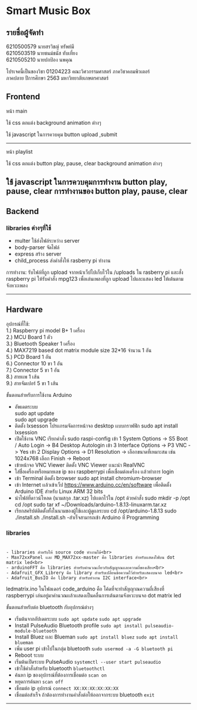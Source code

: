# Smart Music Box

## รายชื่อผู้จัดทำ <br>
6210500579 นายสรวิชญ์ ทรัพย์มี<br>
6210503519 นายชนม์ชนัส ทับเที่ยง<br>
6210505210 นายปกป้อง นพคุณ<br>

โปรเจคนี้เป็นของวิชา 01204223 คณะวิศวกรรมศาสตร์ ภาควิชาคอมพิวเตอร์ <br>
ภาคปลาย ปีการศึกษา 2563 มหาวิทยาลัยเกษตรศาสตร์

## Frontend
หน้า main 

ใช้ css ตกแต่ง
  background
  animation ต่างๆ 

ใช้ javascript ในการควบคุม
  button upload ,submit

-------------------------------------

หน้า playlist

ใช้ css ตกแต่ง
  button play, pause, clear
  background
  animation ต่างๆ

ใช้ javascript ในการควบคุมการทำงาน
  button play, pause, clear
  การทำงานของ button play, pause, clear
-------------------------------------

## Backend
### libraries ต่างๆที่ใช้
- multer ใช้ส่งไฟล์ระหว่าง server
- body-parser จัดไฟล์
- express สร้าง server 
- child_process ส่งคำสั่งให้ rasberry pi ทำงาน

การทำงาน: 
รับไฟล์ที่ถูก upload จากหน้าเว็ปไปเก็บไว้ใน /uploads ใน rasberry pi และสั่ง raspberry pi 
ให้รับคำสั่ง mpg123 เพื่อเล่นเพลงที่ถูก upload ไปและแสดง led ให้เต้นตามจังหวะเพลง

-------------------------------------

## Hardware
อุปกรณ์ที่ใช้: <br>
1.) Raspberry pi model B+ 1 เครื่อง <br>
2.) MCU Board 1 ตัว<br>
3.) Bluetooth Speaker 1 เครื่อง<br>
4.) MAX7219 based dot matrix module size 32*16 จำนวน 1 อัน<br>
5.) PCD Board 1 อัน<br>
6.) Connector 10 ขา 1 อัน<br>
7.) Connector 5 ขา 1 อัน<br>
8.) สายเเพ 1 เส้น<br>
9.) สายจัมเปอร์ 5 ขา 1 เส้น<br>

ขั้นตอนสำหรับการใช้งาน Arduino <br>
- อัพเดตระบบ<br>
	sudo apt update<br>
	sudo apt upgrade<br>
- ติดตั้ง lxsesson โปรเเกรมจัดการหน้าจอ desktop เเบบกราฟฟิก
	sudo apt install lxsession
- เปิดใช้งาน VNC เรียกคำสั่ง
	sudo raspi-config
	เข้า 1 System Options -> S5 Boot / Auto Login -> B4 Desktop Autologin
	เข้า 3 Interface Options -> P3 VNC -> Yes
	เข้า 2 Display Options -> D1 Resolution -> เลือกขนาดที่เหมาะสม เช่น 1024x768
	เลือก Finish -> Reboot
- เข้าหน้าจอ VNC Viewer ติดตั้ง VNC Viewer เเนะนำ RealVNC
- ใส่ชื่อเครื่องหรือหมายเลข ip ของ raspberrypi เพื่อเชื่อมต่อเครื่อง เเล้วทำการ login
- เข้า Terminal ติดตั้ง browser
	sudo apt install chromium-browser
- เข้า Internet เเล้วเข้าเว็ป https://www.arduino.cc/en/software เพื่อติดตั้ง Arduino IDE สำหรับ Linux ARM 32 bits
- นำไฟล์ที่ดาวน์โหลด (นามสกุล .tar.xz) ไปเเตกไว้ใน /opt ด้วยคำสั่ง
	sudo mkdir -p /opt
	cd /opt
	sudo tar xf ~/Downloads/arduino-1.8.13-linuxarm.tar.xz
- เรียกสคริปต์ติดตั้งทั้งในนามของผู้ใช้เเละผู้ดูเเลระบบ
	cd /opt/arduino-1.8.13
	sudo ./install.sh
	./install.sh
-สำเร็จสามารถเข้า Arduino ที่ Programming

### libraries <br><br>
	- libraries สำหรับให้ source code ทำงานได้<br>
	- Max72xxPanel เเละ MD_MAX72xx-master คือ libraries สำหรับเเสดงไฟบน dot matrix led<br>
	- arduinoFFT คือ libraries สำหรับคำนวณเกี่ยวกับสัญญาณเเละความถี่ของเสียง<br>
	- Adafruit_GFX_Librery คือ library สำหรับเปลี่ยนข้อความไว้สำหรับเเสดงบนจอ led<br>
	- Adafruit_BusIO คือ library สำหรับทำงาน I2C interface<br>
 ledmatrix.ino ในโฟลเดอร์ code_arduino คือ โค้ดที่จะทำสัญญาณความถี่เสียงที่ raspberrypi เล่นอยู่มาคำนวณเเล้วเเสดงเป็นคลื่นการเต้นตามจังหวะบนจอ dot matrix led<br>

ขั้นตอนสำหรับต่อ bluetooth กับอุปกรณ์ต่างๆ
- เริ่มต้นจากอัปเดตระบบ
	`sudo apt update`
	`sudo apt upgrade`
- Install PulseAudio Bluetooth profile
	`sudo apt install pulseaudio-module-bluetooth`
- Install Bluez เเละ Blueman
	`sudo apt install bluez`
	`sudo apt install blueman`
- เพิ่ม user pi เข้าไปในกลุ่ม bluetooth
	`sudo usermod -a -G bluetooth pi`
- Reboot ระบบ
- เริ่มต้นเปิดระบบ PulseAudio
	`systemctl --user start pulseaudio`
- เข้าใช้คำสั่งสำหรับ bluetooth
	`bluetoothctl`
- ค้นหา ip ของอุปกรณ์ที่ต้องการเชื่อมต่อ
	`scan on`
- หยุดการค้นหา
	`scan off`
- เชื่อมต่อ ip อุปกรณ์
	`connect XX:XX:XX:XX:XX:XX`
- เชื่อมต่อสำเร็จ ถ้าต้องการทำงานคำสั่งต่อให้ออกจากระบบ bluetooth
	`exit`
-------------------------------------
